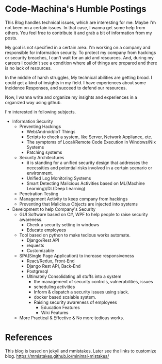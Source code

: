# Code-Machina's Humble Postings

This Blog handles technical issues, which are interesting for me. Maybe I'm not
keen on a certain issues. In that case, I wanna get some help from others. You
feel free to contribute it and grab a bit of information from my posts.

My goal is not specified in a certain area. I'm working on a company and responsible for information security. To protect my company from hackings or security breaches, I can't wait for an aid and resources. And, during my careers I couldn't see a condition where all of things are prepared and there is no lack of resources.

In the middle of harsh struggles, My technical abilities are getting broad. I could get a kind
of insights in my field. I have experiences about some Incidence Responses, and succeed to defend our resources.

Now, I wanna write and organize my insights and experiences in a organized way using github.

I'm interested in following subjects.

- Information Security
  - Preventing Hackings
    - Web/Android/IoT Things
    - Scripts to check a system, like Server, Network Appliance, etc.
    - The symptoms of Local/Remote Code Execution in Windows/Nix Systems
    - Patching systems
  - Security Architectures
    - it is standing for a unified security design that addresses the necessities and
    potential risks involved in a certain scenario or environment.
    - Unified Log Monitoring Systems
    - Smart Detecting Malicious Activities based on ML(Machine Learning)/DL(Deep Learning)
  - Penetration Testing
  - Management Activity to keep company from hackings
  - Preventing that Malicious Objects are injected into systems
- Development to help Company's Security
  - GUI Software based on C#, WPF to help people to raise security awareness.
    - Check a security setting in windows
    - Educate employees
  - Tool based on python to make tedious works automate.
    - Django/Rest API
    - requests
    - Customizable
  - SPA(Single Page Application) to increase responsiveness
    - React/Redux, Front-End
    - Django Rest API, Back-End
    - Postgresql
    - Ultimately Consolidating all stuffs into a system
      - the management of security controls, vulnerabilities, issues
      - scheduling activities
      - Inform & dispatch a security issues using slack.
      - docker based scalable system.
      - Raising security awareness of employees
        - Education Features
        - Wiki Features
  - More Practical & Effective & No more tedious works.

# References

This blog is based on jekyll and mmistakes. Later see the links to customize blog.
https://mmistakes.github.io/minimal-mistakes/
